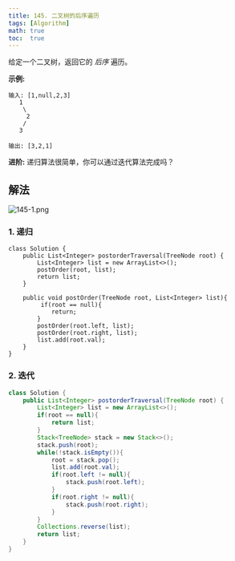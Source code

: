 ```yaml
---
title: 145. 二叉树的后序遍历
tags: [Algorithm]
math: true
toc:  true
---
```


给定一个二叉树，返回它的 *后序* 遍历。

**示例:**

```
输入: [1,null,2,3]  
   1
    \
     2
    /
   3 

输出: [3,2,1]
```

**进阶:** 递归算法很简单，你可以通过迭代算法完成吗？

## 解法

![145-1.png](https://raw.githubusercontent.com/Traserve/traserve.github.io/main/_posts/algorithm/images/145-1.png)

### 1. 递归

```
class Solution {
    public List<Integer> postorderTraversal(TreeNode root) {
        List<Integer> list = new ArrayList<>();
        postOrder(root, list);
        return list;
    }

    public void postOrder(TreeNode root, List<Integer> list){
         if(root == null){
            return;
        }
        postOrder(root.left, list);
        postOrder(root.right, list);
        list.add(root.val);
    }
}
```

### 2. 迭代

```java
class Solution {
    public List<Integer> postorderTraversal(TreeNode root) {
        List<Integer> list = new ArrayList<>();
        if(root == null){
            return list;
        }
        Stack<TreeNode> stack = new Stack<>();
        stack.push(root);
        while(!stack.isEmpty()){
            root = stack.pop();
            list.add(root.val);
            if(root.left != null){
                stack.push(root.left);
            }
            if(root.right != null){
                stack.push(root.right);
            }
        }
        Collections.reverse(list);
        return list;
    }
}
```

